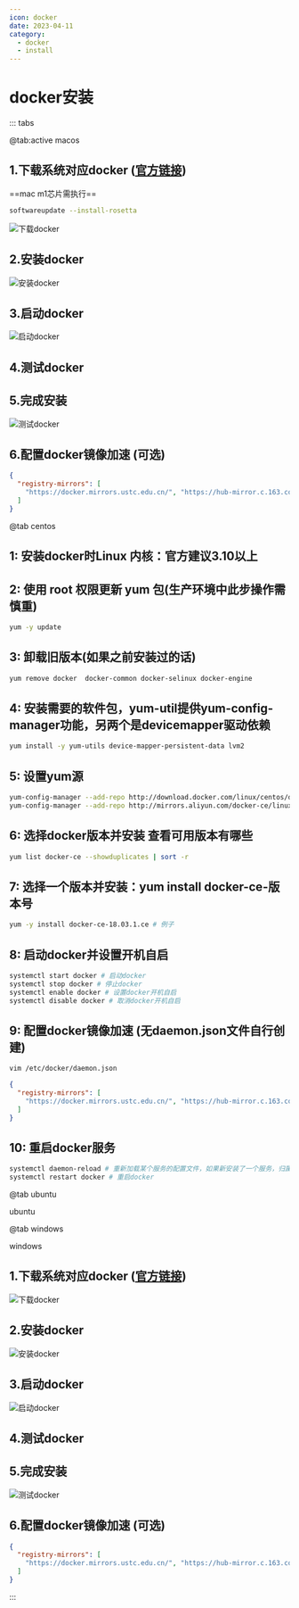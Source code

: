 ```yaml
---
icon: docker
date: 2023-04-11
category:
  - docker
  - install
---
```

# docker安装
::: tabs

@tab:active macos
## 1.下载系统对应docker ([官方链接](https://www.docker.com/get-started/))
==mac m1芯片需执行==
```bash
softwareupdate --install-rosetta
```
![下载docker](http://img.brinish.eu.org:5205/images/2023/04/16/36d08530c0035d1d4c38741a57a26e47.png)
## 2.安装docker
![安装docker](http://img.brinish.eu.org:5205/images/2023/04/16/329aa40e327b5c439b7d34374f389668.png)
## 3.启动docker
![启动docker](http://img.brinish.eu.org:5205/images/2023/04/16/cee1b14fa3d06c7153162187739a9f87.png)
## 4.测试docker
## 5.完成安装
![测试docker](http://img.brinish.eu.org:5205/images/2023/04/16/455ccaf660a1b0b5973a8f5233dc5629.png)
## 6.配置docker镜像加速 (可选)
```json
{
  "registry-mirrors": [
    "https://docker.mirrors.ustc.edu.cn/", "https://hub-mirror.c.163.com/"
  ]
}
```
@tab centos

## 1: 安装docker时Linux 内核：官方建议3.10以上
## 2: 使用 root 权限更新 yum 包(生产环境中此步操作需慎重)
```bash
yum -y update
```
## 3: 卸载旧版本(如果之前安装过的话)
```bash
yum remove docker  docker-common docker-selinux docker-engine
```
## 4: 安装需要的软件包，yum-util提供yum-config-manager功能，另两个是devicemapper驱动依赖
```bash
yum install -y yum-utils device-mapper-persistent-data lvm2
```
## 5: 设置yum源
```bash
yum-config-manager --add-repo http://download.docker.com/linux/centos/docker-ce.repo # 中央仓库
yum-config-manager --add-repo http://mirrors.aliyun.com/docker-ce/linux/centos/docker-ce.repo # 阿里仓库
```
## 6: 选择docker版本并安装 查看可用版本有哪些
```bash
yum list docker-ce --showduplicates | sort -r
```
## 7: 选择一个版本并安装：yum install docker-ce-版本号
```bash
yum -y install docker-ce-18.03.1.ce # 例子
```
## 8: 启动docker并设置开机自启
```bash
systemctl start docker # 启动docker
systemctl stop docker # 停止docker
systemctl enable docker # 设置docker开机自启
systemctl disable docker # 取消docker开机自启
```
## 9: 配置docker镜像加速 (无daemon.json文件自行创建)
```bash
vim /etc/docker/daemon.json
```
```json
{
  "registry-mirrors": [
    "https://docker.mirrors.ustc.edu.cn/", "https://hub-mirror.c.163.com/"
  ]
}
```
## 10: 重启docker服务
```bash
systemctl daemon-reload # 重新加载某个服务的配置文件，如果新安装了一个服务，归属于systemctl管理，要是新服务的服务程序配置文件生效，需重新加载
systemctl restart docker # 重启docker
```

@tab ubuntu

ubuntu

@tab windows

windows
## 1.下载系统对应docker ([官方链接](https://www.docker.com/get-started/))
![下载docker](http://img.brinish.eu.org:5205/images/2023/04/16/36d08530c0035d1d4c38741a57a26e47.png)
## 2.安装docker
![安装docker](http://img.brinish.eu.org:5205/images/2023/04/16/d9b5d88437a97c3ef92c269f40a0d919.png)
## 3.启动docker
![启动docker](http://img.brinish.eu.org:5205/images/2023/04/19/9d73a1ed5a2ae24f0205bc7daa0c2cd3.png)
## 4.测试docker
## 5.完成安装
![测试docker](http://img.brinish.eu.org:5205/images/2023/04/19/e31788e5561164e13584fc5047015ab9.png)
## 6.配置docker镜像加速 (可选)
```json
{
  "registry-mirrors": [
    "https://docker.mirrors.ustc.edu.cn/", "https://hub-mirror.c.163.com/"
  ]
}
```
:::
